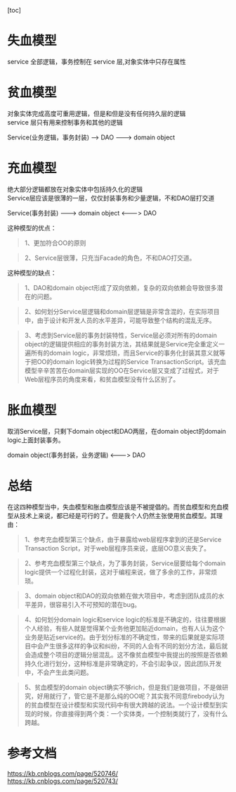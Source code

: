 [toc]

# 失血模型
service 全部逻辑，事务控制在 service 层,对象实体中只存在属性

# 贫血模型

对象实体完成高度可重用逻辑，但是和但是没有任何持久层的逻辑  
service 层只有用来控制事务和其他的逻辑

Service(业务逻辑，事务封装) --> DAO ---> domain object 

# 充血模型

绝大部分逻辑都放在对象实体中包括持久化的逻辑   
Service层应该是很薄的一层，仅仅封装事务和少量逻辑，不和DAO层打交道

Service(事务封装) ---> domain object <---> DAO

这种模型的优点：

> 1、更加符合OO的原则

> 2、Service层很薄，只充当Facade的角色，不和DAO打交道。
　　

这种模型的缺点： 

> 1、DAO和domain object形成了双向依赖，复杂的双向依赖会导致很多潜在的问题。 

> 2、如何划分Service层逻辑和domain层逻辑是非常含混的，在实际项目中，由于设计和开发人员的水平差异，可能导致整个结构的混乱无序。 

> 3、考虑到Service层的事务封装特性，Service层必须对所有的domain object的逻辑提供相应的事务封装方法，其结果就是Service完全重定义一遍所有的domain logic，非常烦琐，而且Service的事务化封装其意义就等于把OO的domain logic转换为过程的Service TransactionScript。该充血模型辛辛苦苦在domain层实现的OO在Service层又变成了过程式，对于Web层程序员的角度来看，和贫血模型没有什么区别了。 


# 胀血模型

取消Service层，只剩下domain object和DAO两层，在domain object的domain logic上面封装事务。 

domain object(事务封装，业务逻辑) <---> DAO 

# 总结
在这四种模型当中，失血模型和胀血模型应该是不被提倡的。而贫血模型和充血模型从技术上来说，都已经是可行的了。但是我个人仍然主张使用贫血模型。其理由： 

> 1、参考充血模型第三个缺点，由于暴露给web层程序拿到的还是Service Transaction Script，对于web层程序员来说，底层OO意义丧失了。 

> 2、参考充血模型第三个缺点，为了事务封装，Service层要给每个domain logic提供一个过程化封装，这对于编程来说，做了多余的工作，非常烦琐。 

> 3、domain object和DAO的双向依赖在做大项目中，考虑到团队成员的水平差异，很容易引入不可预知的潜在bug。 

> 4、如何划分domain logic和service logic的标准是不确定的，往往要根据个人经验，有些人就是觉得某个业务他更加贴近domain，也有人认为这个业务是贴近service的。由于划分标准的不确定性，带来的后果就是实际项目中会产生很多这样的争议和纠纷，不同的人会有不同的划分方法，最后就会造成整个项目的逻辑分层混乱。这不像贫血模型中我提出的按照是否依赖持久化进行划分，这种标准是非常确定的，不会引起争议，因此团队开发中，不会产生此类问题。

> 5、贫血模型的domain object确实不够rich，但是我们是做项目，不是做研究，好用就行了，管它是不是那么纯的OO呢？其实我不同意firebody认为的贫血模型在设计模型和实现代码中有很大跨越的说法。一个设计模型到实现的时候，你直接得到两个类：一个实体类，一个控制类就行了，没有什么跨越。

# 参考文档
https://kb.cnblogs.com/page/520746/
https://kb.cnblogs.com/page/520743/